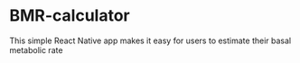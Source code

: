 # BMR-calculator
This simple React Native app makes it easy for users to estimate their basal metabolic rate 
